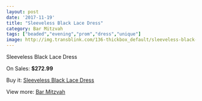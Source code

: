 ```yaml
---
layout: post
date: '2017-11-19'
title: "Sleeveless Black Lace Dress"
category: Bar Mitzvah
tags: ["beaded","evening","prom","dress","unique"]
image: http://img.transblink.com/136-thickbox_default/sleeveless-black-lace-dress.jpg
---
```

Sleeveless Black Lace Dress

On Sales: **$272.99**
<a href="https://www.transblink.com/en/bar-mitzvah/36-sleeveless-black-lace-dress.html"><amp-img layout="responsive" width="600" height="600" src="//img.transblink.com/136-thickbox_default/sleeveless-black-lace-dress.jpg" alt="Sleeveless Black Lace Dress 0" /></a>
<a href="https://www.transblink.com/en/bar-mitzvah/36-sleeveless-black-lace-dress.html"><amp-img layout="responsive" width="600" height="600" src="//img.transblink.com/140-thickbox_default/sleeveless-black-lace-dress.jpg" alt="Sleeveless Black Lace Dress 1" /></a>
<a href="https://www.transblink.com/en/bar-mitzvah/36-sleeveless-black-lace-dress.html"><amp-img layout="responsive" width="600" height="600" src="//img.transblink.com/139-thickbox_default/sleeveless-black-lace-dress.jpg" alt="Sleeveless Black Lace Dress 2" /></a>
<a href="https://www.transblink.com/en/bar-mitzvah/36-sleeveless-black-lace-dress.html"><amp-img layout="responsive" width="600" height="600" src="//img.transblink.com/138-thickbox_default/sleeveless-black-lace-dress.jpg" alt="Sleeveless Black Lace Dress 3" /></a>
<a href="https://www.transblink.com/en/bar-mitzvah/36-sleeveless-black-lace-dress.html"><amp-img layout="responsive" width="600" height="600" src="//img.transblink.com/137-thickbox_default/sleeveless-black-lace-dress.jpg" alt="Sleeveless Black Lace Dress 4" /></a>

Buy it: [Sleeveless Black Lace Dress](https://www.transblink.com/en/bar-mitzvah/36-sleeveless-black-lace-dress.html "Sleeveless Black Lace Dress")

View more: [Bar Mitzvah](https://www.transblink.com/en/2-bar-mitzvah "Bar Mitzvah")